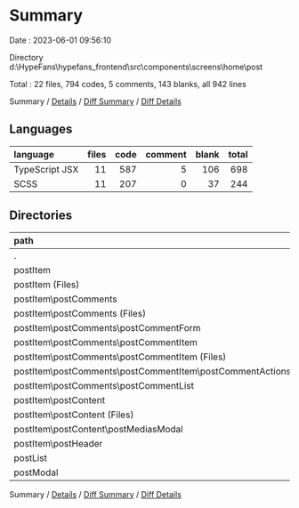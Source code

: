 # Summary

Date : 2023-06-01 09:56:10

Directory d:\\HypeFans\\hypefans_frontend\\src\\components\\screens\\home\\post

Total : 22 files,  794 codes, 5 comments, 143 blanks, all 942 lines

Summary / [Details](details.md) / [Diff Summary](diff.md) / [Diff Details](diff-details.md)

## Languages
| language | files | code | comment | blank | total |
| :--- | ---: | ---: | ---: | ---: | ---: |
| TypeScript JSX | 11 | 587 | 5 | 106 | 698 |
| SCSS | 11 | 207 | 0 | 37 | 244 |

## Directories
| path | files | code | comment | blank | total |
| :--- | ---: | ---: | ---: | ---: | ---: |
| . | 22 | 794 | 5 | 143 | 942 |
| postItem | 18 | 667 | 5 | 123 | 795 |
| postItem (Files) | 2 | 110 | 0 | 16 | 126 |
| postItem\\postComments | 10 | 376 | 5 | 69 | 450 |
| postItem\\postComments (Files) | 2 | 106 | 1 | 18 | 125 |
| postItem\\postComments\\postCommentForm | 2 | 109 | 0 | 23 | 132 |
| postItem\\postComments\\postCommentItem | 4 | 117 | 4 | 23 | 144 |
| postItem\\postComments\\postCommentItem (Files) | 2 | 71 | 4 | 14 | 89 |
| postItem\\postComments\\postCommentItem\\postCommentActions | 2 | 46 | 0 | 9 | 55 |
| postItem\\postComments\\postCommentList | 2 | 44 | 0 | 5 | 49 |
| postItem\\postContent | 4 | 101 | 0 | 24 | 125 |
| postItem\\postContent (Files) | 2 | 63 | 0 | 13 | 76 |
| postItem\\postContent\\postMediasModal | 2 | 38 | 0 | 11 | 49 |
| postItem\\postHeader | 2 | 80 | 0 | 14 | 94 |
| postList | 2 | 87 | 0 | 11 | 98 |
| postModal | 2 | 40 | 0 | 9 | 49 |

Summary / [Details](details.md) / [Diff Summary](diff.md) / [Diff Details](diff-details.md)
